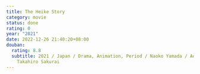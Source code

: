 ```yaml
---
title: The Heike Story
category: movie
status: done
rating: 0
year: "2021"
date: 2022-12-26 21:40:20+08:00
douban:
  rating: 8.8
  subtitle: 2021 / Japan / Drama, Animation, Period / Naoko Yamada / Aoi Yūki,
    Takahiro Sakurai
---
```



